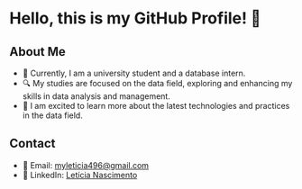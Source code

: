 # Hello, this is my GitHub Profile! 👋

## About Me
- 🌱 Currently, I am a university student and a database intern.
- 🔍 My studies are focused on the data field, exploring and enhancing my skills in data analysis and management.
- 🚀 I am excited to learn more about the latest technologies and practices in the data field.

## Contact
- 📧 Email: myleticia496@gmail.com
- 💼 LinkedIn: [Letícia Nascimento](https://www.linkedin.com/in/leticiagn/)

